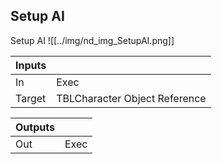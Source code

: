 ## Setup AI
Setup AI
![[../img/nd_img_SetupAI.png]]

|Inputs||
|--|--|
| In | Exec |
| Target | TBLCharacter Object Reference |

|Outputs||
|--|--|
| Out | Exec |
